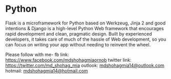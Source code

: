 # Python
Flask is a microframework for Python based on Werkzeug, Jinja 2 and good intentions &amp; Django is a high-level Python Web framework that encourages rapid development and clean, pragmatic design. Built by experienced developers, it takes care of much of the hassle of Web development, so you can focus on writing your app without needing to reinvent the wheel.


Please follow with me- fb link: https://www.facebook.com/mdshohagmiaornob twitter link: https://twitter.com/md_shohag_mia outlook: mdshohagmia14@outlook.com hotmail: mdshohagmia14@hotmail.com
